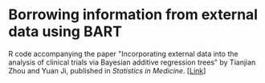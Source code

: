 # Borrowing information from external data using BART
R code accompanying the paper "Incorporating external data into the analysis of clinical trials via Bayesian additive regression trees" by Tianjian Zhou and Yuan Ji, published in *Statistics in Medicine*. [[Link](https://doi.org/10.1002/sim.9191)]
